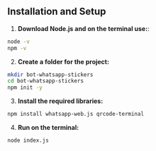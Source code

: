 
## Installation and Setup


1. **Download Node.js and on the terminal use:**:
```bash
node -v
npm -v
```
2. **Create a folder for the project:**
```bash
mkdir bot-whatsapp-stickers
cd bot-whatsapp-stickers
npm init -y
```
3. **Install the required libraries:**
```bash
npm install whatsapp-web.js qrcode-terminal
```

4. **Run on the terminal:**
```bash
node index.js
```


